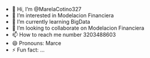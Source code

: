 - 👋 Hi, I’m @MarelaCotino327
- 👀 I’m interested in Modelacion Financiera
- 🌱 I’m currently learning BigData
- 💞️ I’m looking to collaborate on Modelacion Financiera
- 📫 How to reach me number 3203488603
- 😄 Pronouns: Marce
- ⚡ Fun fact: ...

<!---
MarelaCotino327/MarelaCotino327 is a ✨ special ✨ repository because its `README.md` (this file) appears on your GitHub profile.
You can click the Preview link to take a look at your changes.
--->
